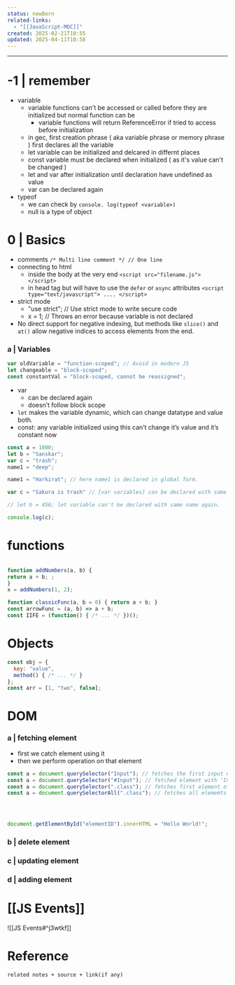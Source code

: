 ```yaml
---
status: newBorn
related-links:
  - "[[JavaScript-MOC]]"
created: 2025-02-21T10:55
updated: 2025-04-11T10:58
---
```

---

# -1 | remember

- variable
	- variable functions can't be accessed or called before they are initialized but normal function can be
		- variable functions will return ReferenceError if tried to access before initialization
	- in gec, first creation phrase ( aka variable phrase or memory phrase ) first declares all the variable 
	- let variable can be initialized and delcared in differnt places
	- const variable must be declared when initialized ( as it's value can't be changed )
	- let and var after initialization until declaration have undefined as value
	- var can be declared again 
- typeof
	- we can check by `console. log(typeof <variable>)`
	- null is a type of object


# 0 | Basics

- comments
	`/* Multi line comment */
	// One line`
- connecting to html
	- inside the body at the very end
		`<script src="filename.js"></script>`
	- in head tag but will have to use the `defer` or `async` attributes
		`<script type="text/javascript"> .... </script>`
- strict mode
	- "use strict"; // Use strict mode to write secure code
	- x = 1; // Throws an error because variable is not declared
- No direct support for negative indexing, but methods like `slice()` and `at()` allow negative indices to access elements from the end.




### a | Variables

```javascript
var oldVariable = "function-scoped"; // Avoid in modern JS
let changeable = "block-scoped";
const constantVal = "block-scoped, cannot be reassigned";
```

- var
    - can be declared again
    - doesn’t follow block scope
- `let` makes the variable dynamic, which can change datatype and value both.
- const: any variable initialized using this can’t change it’s value and it’s constant now

```jsx
const a = 1000;
let b = "Sanskar";
var c = "trash";
name1 = "deep";

name1 = "Harkirat"; // here name1 is declared in global form.

var c = "Sakura is trash" // [var variables] can be declared with same name again

// let b = 456; let variable can't be declared with same name again.

console.log(c);

```



# functions

```javascript

function addNumbers(a, b) {
return a + b; ;
}
x = addNumbers(1, 2);

function classicFunc(a, b = 0) { return a + b; }
const arrowFunc = (a, b) => a + b;
const IIFE = (function() { /* ... */ })();

```


# Objects

```javascript
const obj = { 
  key: "value",
  method() { /* ... */ }
};
const arr = [1, "two", false];
```


# DOM

### a | fetching element

- first we catch element using it
- then we perform operation on that element

```javascript
const a = document.querySelector("Input"); // fetches the first input element it gets
const a = document.querySelector("#Input"); // fetched element with 'Input' ID
const a = document.querySelector(".class"); // fetches first element of that class
const a = document.querySelectorAll(".class"); // fetches all elememts of that class
```

```javascript



document.getElementById("elementID").innerHTML = "Hello World!";

```

### b | delete element


### c | updating element


### d | adding element


# [[JS Events]]


![[JS Events#^j3wtkf]]
# Reference
`related notes + source + link(if any)`
 
